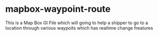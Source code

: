 # mapbox-waypoint-route
This is a Map Box Gl File which will going to help a shipper to go to a location through various waypoits which has realtime change freatures
